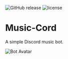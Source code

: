 ![GitHub release](https://img.shields.io/github/release/JGriffin34432/music-cord.svg?style=for-the-badge)
![license](https://img.shields.io/github/license/JGriffin34432/Music-cord.svg?style=for-the-badge)

# Music-Cord
A simple Discord music bot.

![Bot Avatar](http://i68.tinypic.com/2yn008h.png)
